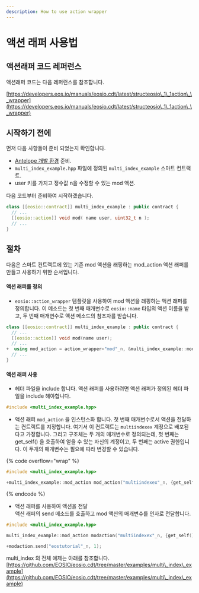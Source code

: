 ```yaml
---
description: How to use action wrapper
---
```


# 액션 래퍼 사용법

## 액션래퍼 코드 레퍼런스

액션래퍼 코드는 다음 레퍼런스를 참조합니다.

[https://developers.eos.io/manuals/eosio.cdt/latest/structeosio\_1\_1action\_\_wrapper](https://developers.eos.io/manuals/eosio.cdt/latest/structeosio\_1\_1action\_\_wrapper)

## 시작하기 전에

먼저 다음 사항들이 준비 되었는지 확인합니다.

* [Antelope 개발 환경](../basic-antelope-leap/install-leap-software.md) 준비.
* `multi_index_example.hpp` 파일에 정의된 `multi_index_example` 스마트 컨트랙트.
* user 키를 가지고 정수값 n을 수정할 수 있는 mod 액션.

다음 코드부터 준비하여 시작하겠습니다.

```cpp
class [[eosio::contract]] multi_index_example : public contract {
  // ...
  [[eosio::action]] void mod( name user, uint32_t n );
  // ...
}
```

## 절차

다음은 스마트 컨트랙트에 있는 기존 mod 액션을 래핑하는 mod\_action 액션 래퍼를 만들고 사용하기 위한 순서입니다.

#### 액션 래퍼를 정의

* `eosio::action_wrapper` 템플릿을 사용하여 mod 액션을 래핑하는 액션 래퍼를 정의합니다. 이 메소드는 첫 번째 매개변수로 `eosio::name` 타입의 액션 이름을 받고, 두 번째 매개변수로 액션 메소드의 참조자를 받습니다.

```cpp
class [[eosio::contract]] multi_index_example : public contract {
  // ...
  [[eosio::action]] void mod(name user);
  // ...
+  using mod_action = action_wrapper<"mod"_n, &multi_index_example::mod>;
  // ...
}
```

#### 액션 래퍼 사용

* 헤더 파일을 include 합니다. 액션 래퍼를 사용하려면 액션 래퍼가 정의된 헤더 파일을 include 해야합니다.

```cpp
#include <multi_index_example.hpp>
```

* 액션 래퍼 `mod_action` 을 인스턴스화 합니다. 첫 번째 매개변수로서 액션을 전달하는 컨트랙트를 지정합니다. 여기서 이 컨트랙트는 `multiindexex` 계정으로 배포된다고 가정합니다. 그리고 구조체는 두 개의 매개변수로 정의되는데, 첫 번째는 get\_self() 을 호출하여 얻을 수 있는 자신의 계정이고, 두 번째는 active 권한입니다. 이 두개의 매개변수는 필요에 따라 변경할 수 있습니다.

{% code overflow="wrap" %}
```cpp
#include <multi_index_example.hpp>

+multi_index_example::mod_action mod_action("multiindexex"_n, {get_self(), "active"_n});
```
{% endcode %}

* 액션 래퍼를 사용하여 액션을 전달\
  액션 래퍼의 send 메소드를 호출하고 mod 액션의 매개변수를 인자로 전달합니다.

```cpp
#include <multi_index_example.hpp>

multi_index_example::mod_action modaction("multiindexex"_n, {get_self(), 1});

+modaction.send("eostutorial"_n, 1);
```

multi\_index 의 전체 예제는 아래를 참조합니다.\
[https://github.com/EOSIO/eosio.cdt/tree/master/examples/multi\_index\_example](https://github.com/EOSIO/eosio.cdt/tree/master/examples/multi\_index\_example)
